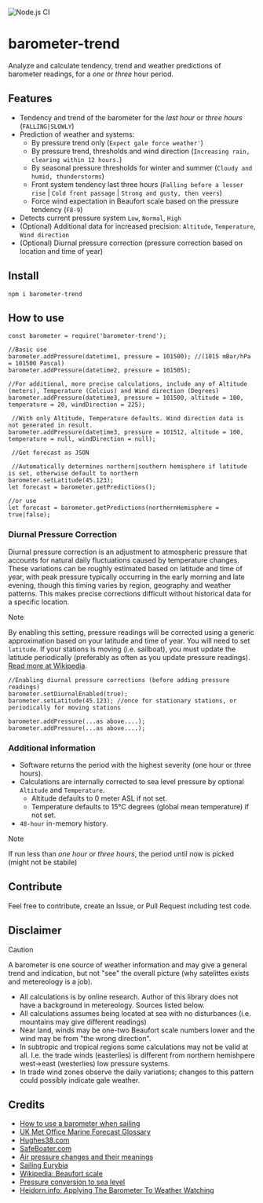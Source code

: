![Node.js CI](https://github.com/oyve/barometer-trend/workflows/Node.js%20CI/badge.svg)
# barometer-trend
Analyze and calculate tendency, trend and weather predictions of barometer readings, for a *one* or *three* hour period.

## Features
- Tendency and trend of the barometer for the *last hour* or *three hours* (`FALLING|SLOWLY`)
- Prediction of weather and systems:
  - By pressure trend only (`Expect gale force weather'`)
  - By pressure trend, thresholds and wind direction (`Increasing rain, clearing within 12 hours.`)
  - By seasonal pressure thresholds for winter and summer (`Cloudy and humid, thunderstorms`)
  - Front system tendency last three hours (`Falling before a lesser rise` | `Cold front passage` | `Strong and gusty, then veers`)
  - Force wind expectation in Beaufort scale based on the pressure tendency (`F8-9`)
- Detects current pressure system `Low`, `Normal`, `High`
- (Optional) Additional data for increased precision: `Altitude`, `Temperature`, `Wind direction`
- (Optional) Diurnal pressure correction (pressure correction based on location and time of year)

## Install
```
npm i barometer-trend
```

## How to use
```
const barometer = require('barometer-trend');

//Basic use
barometer.addPressure(datetime1, pressure = 101500); //(1015 mBar/hPa = 101500 Pascal)
barometer.addPressure(datetime2, pressure = 101505);

//For additional, more precise calculations, include any of Altitude (meters), Temperature (Celcius) and Wind direction (Degrees)
barometer.addPressure(datetime3, pressure = 101500, altitude = 100, temperature = 20, windDirection = 225);

 //With only Altitude, Temperature defaults. Wind direction data is not generated in result.
barometer.addPressure(datetime3, pressure = 101512, altitude = 100, temperature = null, windDirection = null);

 //Get forecast as JSON

 //Automatically determines northern|southern hemisphere if latitude is set, otherwise default to northern
barometer.setLatitude(45.123);
let forecast = barometer.getPredictions();

//or use
let forecast = barometer.getPredictions(northernHemisphere = true|false);
```

### Diurnal Pressure Correction
Diurnal pressure correction is an adjustment to atmospheric pressure that accounts for natural daily fluctuations caused by temperature changes. These variations can be roughly estimated based on latitude and time of year, with peak pressure typically occurring in the early morning and late evening, though this timing varies by region, geography and weather patterns. This makes precise corrections difficult without historical data for a specific location.

> [!NOTE]
> By enabling this setting, pressure readings will be corrected using a generic approximation based on your latitude and time of year. You will need to set `latitude`. If your stations is moving (i.e. sailboat), you must update the latitude periodically (preferably as often as you update pressure readings). [Read more at Wikipedia](https://en.wikipedia.org/wiki/Diurnal_cycle).

```
//Enabling diurnal pressure corrections (before adding pressure readings)
barometer.setDiurnalEnabled(true);
barometer.setLatitude(45.123); //once for stationary stations, or periodically for moving stations

barometer.addPressure(...as above....);
barometer.addPressure(...as above....);
```

### Additional information
- Software returns the period with the highest severity (one hour or three hours).
- Calculations are internally corrected to sea level pressure by optional `Altitude` and `Temperature`.
  - Altitude defaults to 0 meter ASL if not set.
  - Temperature defaults to 15°C degrees (global mean temperature) if not set.
- `48-hour` in-memory history.

> [!NOTE]
> If run less than *one hour* or *three hours*, the period until now is picked (might not be stabile)

## Contribute
Feel free to contribute, create an Issue, or Pull Request including test code.

## Disclaimer
> [!CAUTION]
> A barometer is one source of weather information and may give a general trend and indication, but not "see" the overall picture (why satelittes exists and metereology is a job).

- All calculations is by online research. Author of this library does not have a background in metereology. Sources listed below.
- All calculations assumes being located at sea with no disturbances (i.e. mountains may give different readings)
- Near land, winds may be one-two Beaufort scale numbers lower and the wind may be from "the wrong direction".
- In subtropic and tropical regions some calculations may not be valid at all. I.e. the trade winds (easterlies) is different from northern hemishpere west->east (westerlies) low pressure systems.
- In trade wind zones observe the daily variations; changes to this pattern could possibly indicate gale weather.

## Credits
- [How to use a barometer when sailing](https://www.jollyparrot.co.uk/blog/how-to-use-barometer-when-sailing)
- [UK Met Office Marine Forecast Glossary](https://www.metoffice.gov.uk/weather/guides/coast-and-sea/glossary)
- [Hughes38.com](http://www.hughes38.com/wp-content/uploads/2016/02/Barometer-Wind-and-Temperature-WX.pdf)
- [SafeBoater.com](https://www.safeboater.com/learn-the-rules/weather.html)
- [Air pressure changes and their meanings](http://www.bohlken.net/airpressure2.htm)
- [Sailing Eurybia](https://sailingeurybia.com/weather-resources/)
- [Wikipedia: Beaufort scale](https://en.wikipedia.org/wiki/Beaufort_scale)
- [Pressure conversion to sea level](https://keisan.casio.com/exec/system/1224575267)
- [Heidorn.info: Applying The Barometer To Weather Watching](http://www.heidorn.info/keith/weather/eyes/barometer3.htm)
